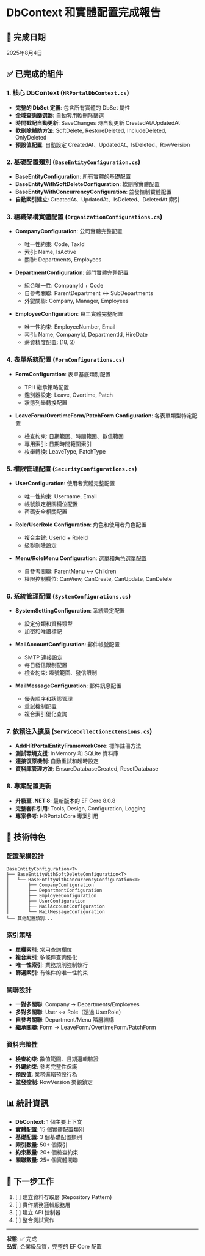 # DbContext 和實體配置完成報告

## 📅 完成日期
2025年8月4日

## ✅ 已完成的組件

### 1. 核心 DbContext (`HRPortalDbContext.cs`)
- **完整的 DbSet 定義**: 包含所有實體的 DbSet 屬性
- **全域查詢篩選器**: 自動套用軟刪除篩選
- **時間戳記自動更新**: SaveChanges 時自動更新 CreatedAt/UpdatedAt
- **軟刪除輔助方法**: SoftDelete, RestoreDeleted, IncludeDeleted, OnlyDeleted
- **預設值配置**: 自動設定 CreatedAt、UpdatedAt、IsDeleted、RowVersion

### 2. 基礎配置類別 (`BaseEntityConfiguration.cs`)
- **BaseEntityConfiguration<T>**: 所有實體的基礎配置
- **BaseEntityWithSoftDeleteConfiguration<T>**: 軟刪除實體配置
- **BaseEntityWithConcurrencyConfiguration<T>**: 並發控制實體配置
- **自動索引建立**: CreatedAt、UpdatedAt、IsDeleted、DeletedAt 索引

### 3. 組織架構實體配置 (`OrganizationConfigurations.cs`)
- **CompanyConfiguration**: 公司實體完整配置
  - 唯一性約束: Code, TaxId
  - 索引: Name, IsActive
  - 關聯: Departments, Employees
  
- **DepartmentConfiguration**: 部門實體完整配置
  - 組合唯一性: CompanyId + Code
  - 自參考關聯: ParentDepartment ↔ SubDepartments
  - 外鍵關聯: Company, Manager, Employees
  
- **EmployeeConfiguration**: 員工實體完整配置
  - 唯一性約束: EmployeeNumber, Email
  - 索引: Name, CompanyId, DepartmentId, HireDate
  - 薪資精度配置: (18, 2)

### 4. 表單系統配置 (`FormConfigurations.cs`)
- **FormConfiguration**: 表單基底類別配置
  - TPH 繼承策略配置
  - 鑑別器設定: Leave, Overtime, Patch
  - 狀態列舉轉換配置
  
- **LeaveForm/OvertimeForm/PatchForm Configuration**: 各表單類型特定配置
  - 檢查約束: 日期範圍、時間範圍、數值範圍
  - 專用索引: 日期時間範圍索引
  - 枚舉轉換: LeaveType, PatchType

### 5. 權限管理配置 (`SecurityConfigurations.cs`)
- **UserConfiguration**: 使用者實體完整配置
  - 唯一性約束: Username, Email
  - 帳號鎖定相關欄位配置
  - 密碼安全相關配置
  
- **Role/UserRole Configuration**: 角色和使用者角色配置
  - 複合主鍵: UserId + RoleId
  - 級聯刪除設定
  
- **Menu/RoleMenu Configuration**: 選單和角色選單配置
  - 自參考關聯: ParentMenu ↔ Children
  - 權限控制欄位: CanView, CanCreate, CanUpdate, CanDelete

### 6. 系統管理配置 (`SystemConfigurations.cs`)
- **SystemSettingConfiguration**: 系統設定配置
  - 設定分類和資料類型
  - 加密和唯讀標記
  
- **MailAccountConfiguration**: 郵件帳號配置
  - SMTP 連接設定
  - 每日發信限制配置
  - 檢查約束: 埠號範圍、發信限制
  
- **MailMessageConfiguration**: 郵件訊息配置
  - 優先順序和狀態管理
  - 重試機制配置
  - 複合索引優化查詢

### 7. 依賴注入擴展 (`ServiceCollectionExtensions.cs`)
- **AddHRPortalEntityFrameworkCore**: 標準註冊方法
- **測試環境支援**: InMemory 和 SQLite 資料庫
- **連接復原機制**: 自動重試和超時設定
- **資料庫管理方法**: EnsureDatabaseCreated, ResetDatabase

### 8. 專案配置更新
- **升級至 .NET 8**: 最新版本的 EF Core 8.0.8
- **完整套件引用**: Tools, Design, Configuration, Logging
- **專案參考**: HRPortal.Core 專案引用

## 🎯 技術特色

### 配置架構設計
```
BaseEntityConfiguration<T>
├── BaseEntityWithSoftDeleteConfiguration<T>
│   └── BaseEntityWithConcurrencyConfiguration<T>
│       ├── CompanyConfiguration
│       ├── DepartmentConfiguration
│       ├── EmployeeConfiguration
│       ├── UserConfiguration
│       ├── MailAccountConfiguration
│       └── MailMessageConfiguration
└── 其他配置類別...
```

### 索引策略
- **單欄索引**: 常用查詢欄位
- **複合索引**: 多條件查詢優化
- **唯一性索引**: 業務規則強制執行
- **篩選索引**: 有條件的唯一性約束

### 關聯設計
- **一對多關聯**: Company → Departments/Employees
- **多對多關聯**: User ↔ Role（透過 UserRole）
- **自參考關聯**: Department/Menu 階層結構
- **繼承關聯**: Form → LeaveForm/OvertimeForm/PatchForm

### 資料完整性
- **檢查約束**: 數值範圍、日期邏輯驗證
- **外鍵約束**: 參考完整性保護
- **預設值**: 業務邏輯預設行為
- **並發控制**: RowVersion 樂觀鎖定

## 📊 統計資訊
- **DbContext**: 1 個主要上下文
- **實體配置**: 15 個實體配置類別
- **基礎配置**: 3 個基礎配置類別
- **索引數量**: 50+ 個索引
- **約束數量**: 20+ 個檢查約束
- **關聯數量**: 25+ 個實體關聯

## 🚀 下一步工作
1. [ ] 建立資料存取層 (Repository Pattern)
2. [ ] 實作業務邏輯服務層
3. [ ] 建立 API 控制器
4. [ ] 整合測試實作

---
**狀態**: ✅ 完成  
**品質**: 企業級品質，完整的 EF Core 配置
